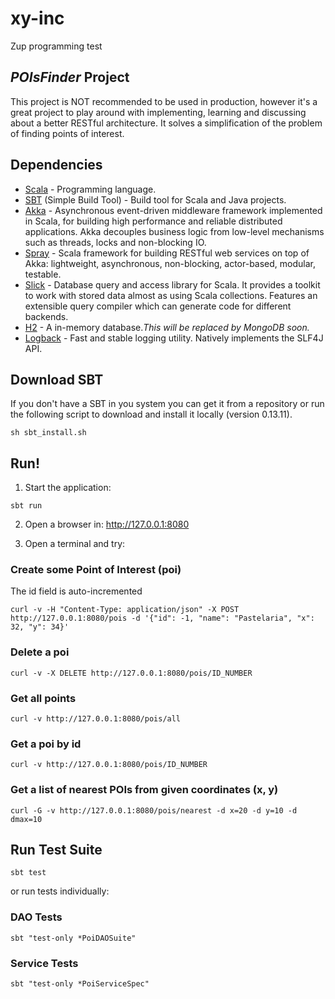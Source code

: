 # xy-inc
Zup programming test
## _POIsFinder_ Project

This project is NOT recommended to be used in production, however it's a great project to play 
around with implementing, learning and discussing about a better RESTful architecture. 
It solves a simplification of the problem of finding points of interest.

## Dependencies

* [Scala] - Programming language.
* [SBT] (Simple Build Tool) - Build tool for Scala and Java projects.
* [Akka] - Asynchronous event-driven middleware framework implemented in Scala, for building high performance and reliable distributed applications. Akka decouples business logic from low-level mechanisms such as threads, locks and non-blocking IO.
* [Spray] - Scala framework for building RESTful web services on top of Akka: lightweight, asynchronous, non-blocking, actor-based, modular, testable.
* [Slick] - Database query and access library for Scala. It provides a toolkit to work with stored data almost as using Scala collections. Features an extensible query compiler which can generate code for different backends.
* [H2] - A in-memory database._This will be replaced by MongoDB soon._
* [Logback] - Fast and stable logging utility. Natively implements the SLF4J API.

## Download SBT

If you don't have a SBT in you system you can get it from a repository or run the following script to download and install it locally (version 0.13.11).

```
sh sbt_install.sh
```

## Run!

1. Start the application:

```
sbt run
```
2. Open a browser in: http://127.0.0.1:8080

3. Open a terminal and try:

### Create some Point of Interest (poi)

The id field is auto-incremented

```
curl -v -H "Content-Type: application/json" -X POST http://127.0.0.1:8080/pois -d '{"id": -1, "name": "Pastelaria", "x": 32, "y": 34}'
```

### Delete a poi
```
curl -v -X DELETE http://127.0.0.1:8080/pois/ID_NUMBER
```

### Get all points

```
curl -v http://127.0.0.1:8080/pois/all
```

### Get a poi by id

```
curl -v http://127.0.0.1:8080/pois/ID_NUMBER
```

### Get a list of nearest POIs from given coordinates (x, y)

```
curl -G -v http://127.0.0.1:8080/pois/nearest -d x=20 -d y=10 -d dmax=10
```
## Run Test Suite
```
sbt test
```
or run tests individually:

### DAO Tests
```
sbt "test-only *PoiDAOSuite"
```

### Service Tests
```
sbt "test-only *PoiServiceSpec"
```

[Scala]: http://www.scala-lang.org
[SBT]: http://www.scala-sbt.org
[Akka]: http://akka.io 
[Spray]: http://spray.io 
[Slick]: http://slick.typesafe.com
[H2]: http://h2database.com/html/main.html
[Logback]: http://logback.qos.ch
